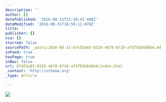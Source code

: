 ```yaml
---
description: ''
author: []
datePublished: '2016-08-31T13:18:43.408Z'
dateModified: '2016-08-31T10:59:11.078Z'
title: ''
publisher: {}
via: {}
starred: false
sourcePath: _posts/2016-08-31-67e55a83-8326-4678-8710-af5f91b6d664.md
inFeed: true
hasPage: true
inNav: false
url: 67e55a83-8326-4678-8710-af5f91b6d664/index.html
_context: 'http://schema.org'
_type: Article

---
```

![](https://the-grid-user-content.s3-us-west-2.amazonaws.com/377927e2-7000-4352-80fc-2e299c6e5b6c.jpg)